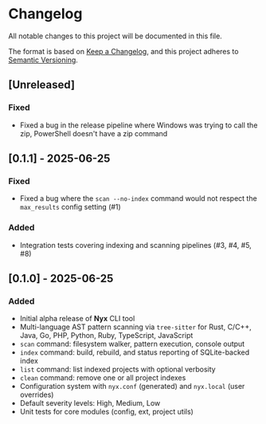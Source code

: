 # Changelog

All notable changes to this project will be documented in this file.

The format is based on [Keep a Changelog](https://keepachangelog.com/en/1.1.0/),
and this project adheres to [Semantic Versioning](https://semver.org/spec/v2.0.0.html).

## [Unreleased]

### Fixed
- Fixed a bug in the release pipeline where Windows was trying to call the zip, PowerShell doesn't have a zip command

## [0.1.1] - 2025-06-25

### Fixed
- Fixed a bug where the `scan --no-index` command would not respect the `max_results` config setting (#1)

### Added
- Integration tests covering indexing and scanning pipelines (#3, #4, #5, #8)

## [0.1.0] - 2025-06-25

### Added
- Initial alpha release of **Nyx** CLI tool
- Multi-language AST pattern scanning via `tree-sitter` for Rust, C/C++, Java, Go, PHP, Python, Ruby, TypeScript, JavaScript
- `scan` command: filesystem walker, pattern execution, console output
- `index` command: build, rebuild, and status reporting of SQLite-backed index
- `list` command: list indexed projects with optional verbosity
- `clean` command: remove one or all project indexes
- Configuration system with `nyx.conf` (generated) and `nyx.local` (user overrides)
- Default severity levels: High, Medium, Low
- Unit tests for core modules (config, ext, project utils)